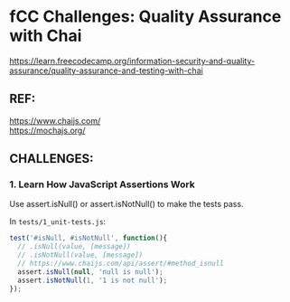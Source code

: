 # fCC Challenges: Quality Assurance with Chai  

https://learn.freecodecamp.org/information-security-and-quality-assurance/quality-assurance-and-testing-with-chai

## REF:  
 https://www.chaijs.com/  
 https://mochajs.org/  

## CHALLENGES:

### 1. Learn How JavaScript Assertions Work  
Use assert.isNull() or assert.isNotNull() to make the tests pass.  

In `tests/1_unit-tests.js`:  
```js
test('#isNull, #isNotNull', function(){
  // .isNull(value, [message]) 
  // .isNotNull(value, [message]) 
  // https://www.chaijs.com/api/assert/#method_isnull 
  assert.isNull(null, 'null is null');
  assert.isNotNull(1, '1 is not null');
});
```

